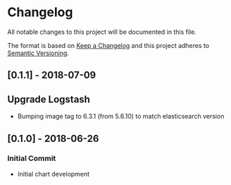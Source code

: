 # Changelog
All notable changes to this project will be documented in this file.

The format is based on [Keep a Changelog](http://keepachangelog.com/en/1.0.0/)
and this project adheres to [Semantic Versioning](http://semver.org/spec/v2.0.0.html).

## [0.1.1] - 2018-07-09
## Upgrade Logstash
- Bumping image tag to 6.3.1 (from 5.6.10) to match elasticsearch version

## [0.1.0] - 2018-06-26
### Initial Commit
- Initial chart development
